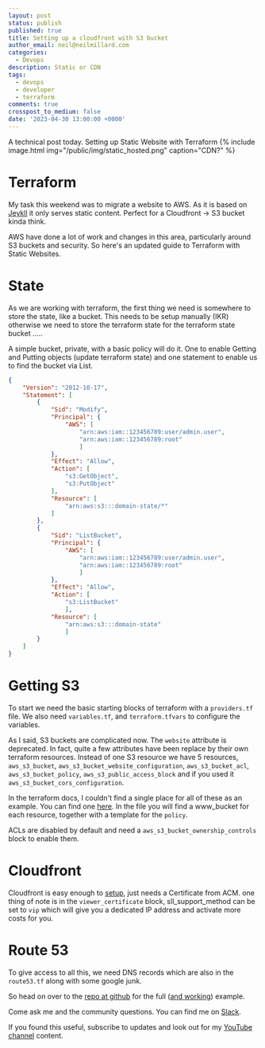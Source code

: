 ```yaml
---
layout: post
status: publish
published: true
title: Setting up a cloudfront with S3 bucket
author_email: neil@neilmillard.com
categories:
  - Devops
description: Static or CDN
tags:
  - devops
  - developer
  - terraform
comments: true
crosspost_to_medium: false
date: '2023-04-30 13:00:00 +0000'
---
```

A technical post today. Setting up Static Website with Terraform
{% include image.html
img="/public/img/static_hosted.png"
caption="CDN?" %}

Terraform
==========
My task this weekend was to migrate a website to AWS. As it is based on [Jeykll][jekyll] it only serves static content.
Perfect for a Cloudfront -> S3 bucket kinda think.

AWS have done a lot of work and changes in this area, particularly around S3 buckets and security. So here's an updated
guide to Terraform with Static Websites.

State
=====
As we are working with terraform, the first thing we need is somewhere to store the state, like a bucket. This needs
to be setup manually (IKR) otherwise we need to store the terraform state for the terraform state bucket .....

A simple bucket, private, with a basic policy will do it. One to enable Getting and Putting objects (update terraform
state) and one statement to enable us to find the bucket via List.
```json
{
	"Version": "2012-10-17",
	"Statement": [
		{
			"Sid": "Modify",
			"Principal": {
				"AWS": [
			        "arn:aws:iam::123456789:user/admin.user",
			        "arn:aws:iam::123456789:root"
			        ]
			},
			"Effect": "Allow",
			"Action": [
				"s3:GetObject",
				"s3:PutObject"
			],
			"Resource": [
				"arn:aws:s3:::domain-state/*"
			]
		},
		{
			"Sid": "ListBucket",
			"Principal": {
			    "AWS": [
			        "arn:aws:iam::123456789:user/admin.user",
			        "arn:aws:iam::123456789:root"
			        ]
			},
			"Effect": "Allow",
			"Action": [
			    "s3:ListBucket"
			    ],
			"Resource": [
			    "arn:aws:s3:::domain-state"
			    ]
		}
	]
}
```

Getting S3
=========
To start we need the basic starting blocks of terraform with a `providers.tf` file. We also need `variables.tf`, and
`terraform.tfvars` to configure the variables.

As I said, S3 buckets are complicated now. The `website` attribute is deprecated. In fact, quite a few attributes have
been replace by their own terraform resources.
Instead of one S3 resource we have 5 resources, `aws_s3_bucket`, `aws_s3_bucket_website_configuration`, `aws_s3_bucket_acl`,
`aws_s3_bucket_policy`, `aws_s3_public_access_block` and if you used it `aws_s3_bucket_cors_configuration`.

In the terraform docs, I couldn't find a single place for all of these as an example. You can find one [here][s3-example].
In the file you will find a www_bucket for each resource, together with a template for the `policy`.

ACLs are disabled by default and need a `aws_s3_bucket_ownership_controls` block to enable them.

Cloudfront
========
Cloudfront is easy enough to [setup][cloudfront], just needs a Certificate from ACM. one thing of note is in the
`viewer_certificate` block, sll_support_method can be set to `vip` which will give you a dedicated IP address and
activate more costs for you.

Route 53
========
To give access to all this, we need DNS records which are also in the `route53.tf` along with some google junk.


So head on over to the [repo at github][terraform] for the full ([and working][deltafamiglia]) example.


Come ask me and the community questions. You can find me on [Slack]({{site.data.slack.invite}}).


If you found this useful, subscribe to updates and look out for my [YouTube channel]({{site.data.youtube.channel}}) content.


[jekyll]: https://jekyllrb.com/
[s3-example]: https://github.com/neilmillard/deltafamiglia.com/blob/main/terraform/s3.tf
[cloudfront]: https://github.com/neilmillard/deltafamiglia.com/blob/main/terraform/cloudfront.tf
[terraform]: https://github.com/neilmillard/deltafamiglia.com/tree/main/terraform
[deltafamiglia]: https://www.deltafamiglia.com
